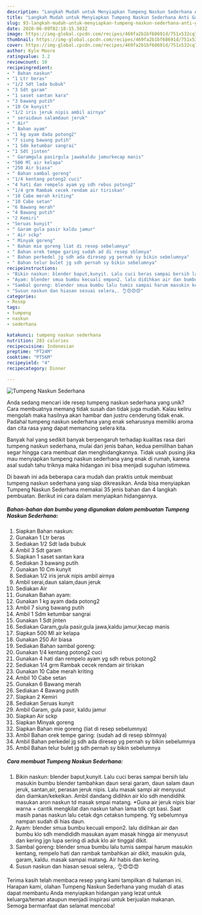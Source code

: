 ```yaml
---
description: "Langkah Mudah untuk Menyiapkan Tumpeng Naskun Sederhana Anti Gagal"
title: "Langkah Mudah untuk Menyiapkan Tumpeng Naskun Sederhana Anti Gagal"
slug: 93-langkah-mudah-untuk-menyiapkan-tumpeng-naskun-sederhana-anti-gagal
date: 2020-06-09T02:18:15.583Z
image: https://img-global.cpcdn.com/recipes/469fa2b1bf68691d/751x532cq70/tumpeng-naskun-sederhana-foto-resep-utama.jpg
thumbnail: https://img-global.cpcdn.com/recipes/469fa2b1bf68691d/751x532cq70/tumpeng-naskun-sederhana-foto-resep-utama.jpg
cover: https://img-global.cpcdn.com/recipes/469fa2b1bf68691d/751x532cq70/tumpeng-naskun-sederhana-foto-resep-utama.jpg
author: Kyle Moore
ratingvalue: 3.2
reviewcount: 10
recipeingredient:
- " Bahan naskun"
- "1 Ltr beras"
- "1/2 Sdt lada bubuk"
- "3 Sdt garam"
- "1 saset santan kara"
- "3 bawang putih"
- "10 Cm kunyit"
- "1/2 iris jeruk nipis ambil airnya"
- " seraidaun salamdaun jeruk"
- " Air"
- " Bahan ayam"
- "1 kg ayam dada potong2"
- "7 siung bawang putih"
- "1 Sdm ketumbar sangrai"
- "1 Sdt jinten"
- " Garamgula pasirgula jawakaldu jamurkecap manis"
- "500 Ml air kelapa"
- "250 Air biasa"
- " Bahan sambal goreng"
- "1/4 kentang potong2 cuci"
- "4 hati dan rempelo ayam yg sdh rebus potong2"
- "1/4 grm Rambak cecek rendam air tiriskan"
- "10 Cabe merah kriting"
- "10 Cabe setan"
- "6 Bawang merah"
- "4 Bawang putih"
- "2 Kemiri"
- "Seruas kunyit"
- " Garam gula pasir kaldu jamur"
- " Air sckp"
- " Minyak goreng"
- " Bahan mie goreng liat di resep sebelumnya"
- " Bahan orek tempe garing sudah ad di resep sblmnya"
- " Bahan perkedel jg sdh ada diresep yg pernah sy bikin sebelumnya"
- " Bahan telur bulet jg sdh pernah sy bikin sebelumnya"
recipeinstructions:
- "Bikin naskun: blender baput,kunyit. Lalu cuci beras sampai bersih lalu masukin bumbu blender tambahkan daun serai garam, daun salam daun jeruk, santan,air, perasan jeruk nipis. Lalu masak sampi air menyusut dan diamkan/kekelkan. Ambil dandang didihkn air klo sdh mendidihk masukan aron naskun td masak smpai matang. *Guna air jeruk nipis biar warna + cantik mengkilat dan naskun tahan lama tdk cpt basi. Saat masih panas naskun lalu cetak dgn cetaksn tumpeng. Yg sebelumnya nampan sudah di hias daun."
- "Ayam: blender smua bumbu kecuali empon2. lalu didihkan air dan bumbu klo sdh mendididh masukan ayam masak hingga air menyusut dan kering jgn lupa sering di aduk klo air tinggal dikit."
- "Sambal goreng: blender smua bumbu lalu tumis sampai harum masukin kentang, rempelo hati dan rambak tambahkan air dikit, masukin gula, garam, kaldu. masak sampai matang. Air habis dan kering."
- "Susun naskun dan hiasan sesuai selera,. 👌😍😍😍"
categories:
- Resep
tags:
- tumpeng
- naskun
- sederhana

katakunci: tumpeng naskun sederhana 
nutrition: 283 calories
recipecuisine: Indonesian
preptime: "PT24M"
cooktime: "PT56M"
recipeyield: "4"
recipecategory: Dinner

---
```



![Tumpeng Naskun Sederhana](https://img-global.cpcdn.com/recipes/469fa2b1bf68691d/751x532cq70/tumpeng-naskun-sederhana-foto-resep-utama.jpg)

Anda sedang mencari ide resep tumpeng naskun sederhana yang unik? Cara membuatnya memang tidak susah dan tidak juga mudah. Kalau keliru mengolah maka hasilnya akan hambar dan justru cenderung tidak enak. Padahal tumpeng naskun sederhana yang enak seharusnya memiliki aroma dan cita rasa yang dapat memancing selera kita.



Banyak hal yang sedikit banyak berpengaruh terhadap kualitas rasa dari tumpeng naskun sederhana, mulai dari jenis bahan, kedua pemilihan bahan segar hingga cara membuat dan menghidangkannya. Tidak usah pusing jika mau menyiapkan tumpeng naskun sederhana yang enak di rumah, karena asal sudah tahu triknya maka hidangan ini bisa menjadi suguhan istimewa.


Di bawah ini ada beberapa cara mudah dan praktis untuk membuat tumpeng naskun sederhana yang siap dikreasikan. Anda bisa menyiapkan Tumpeng Naskun Sederhana memakai 35 jenis bahan dan 4 langkah pembuatan. Berikut ini cara dalam menyiapkan hidangannya.

<!--inarticleads1-->

##### Bahan-bahan dan bumbu yang digunakan dalam pembuatan Tumpeng Naskun Sederhana:

1. Siapkan  Bahan naskun:
1. Gunakan 1 Ltr beras
1. Sediakan 1/2 Sdt lada bubuk
1. Ambil 3 Sdt garam
1. Siapkan 1 saset santan kara
1. Sediakan 3 bawang putih
1. Gunakan 10 Cm kunyit
1. Sediakan 1/2 iris jeruk nipis ambil airnya
1. Ambil  serai,daun salam,daun jeruk
1. Sediakan  Air
1. Gunakan  Bahan ayam:
1. Gunakan 1 kg ayam dada potong2
1. Ambil 7 siung bawang putih
1. Ambil 1 Sdm ketumbar sangrai
1. Gunakan 1 Sdt jinten
1. Sediakan  Garam,gula pasir,gula jawa,kaldu jamur,kecap manis
1. Siapkan 500 Ml air kelapa
1. Gunakan 250 Air biasa
1. Sediakan  Bahan sambal goreng:
1. Gunakan 1/4 kentang potong2 cuci
1. Gunakan 4 hati dan rempelo ayam yg sdh rebus potong2
1. Sediakan 1/4 grm Rambak cecek rendam air tiriskan
1. Gunakan 10 Cabe merah kriting
1. Ambil 10 Cabe setan
1. Gunakan 6 Bawang merah
1. Sediakan 4 Bawang putih
1. Siapkan 2 Kemiri
1. Sediakan Seruas kunyit
1. Ambil  Garam, gula pasir, kaldu jamur
1. Siapkan  Air sckp
1. Siapkan  Minyak goreng
1. Siapkan  Bahan mie goreng (liat di resep sebelumnya)
1. Ambil  Bahan orek tempe garing: (sudah ad di resep sblmnya)
1. Ambil  Bahan perkedel jg sdh ada diresep yg pernah sy bikin sebelumnya
1. Ambil  Bahan telur bulet jg sdh pernah sy bikin sebelumnya




<!--inarticleads2-->

##### Cara membuat Tumpeng Naskun Sederhana:

1. Bikin naskun: blender baput,kunyit. Lalu cuci beras sampai bersih lalu masukin bumbu blender tambahkan daun serai garam, daun salam daun jeruk, santan,air, perasan jeruk nipis. Lalu masak sampi air menyusut dan diamkan/kekelkan. Ambil dandang didihkn air klo sdh mendidihk masukan aron naskun td masak smpai matang. *Guna air jeruk nipis biar warna + cantik mengkilat dan naskun tahan lama tdk cpt basi. Saat masih panas naskun lalu cetak dgn cetaksn tumpeng. Yg sebelumnya nampan sudah di hias daun.
1. Ayam: blender smua bumbu kecuali empon2. lalu didihkan air dan bumbu klo sdh mendididh masukan ayam masak hingga air menyusut dan kering jgn lupa sering di aduk klo air tinggal dikit.
1. Sambal goreng: blender smua bumbu lalu tumis sampai harum masukin kentang, rempelo hati dan rambak tambahkan air dikit, masukin gula, garam, kaldu. masak sampai matang. Air habis dan kering.
1. Susun naskun dan hiasan sesuai selera,. 👌😍😍😍




Terima kasih telah membaca resep yang kami tampilkan di halaman ini. Harapan kami, olahan Tumpeng Naskun Sederhana yang mudah di atas dapat membantu Anda menyiapkan hidangan yang lezat untuk keluarga/teman ataupun menjadi inspirasi untuk berjualan makanan. Semoga bermanfaat dan selamat mencoba!
